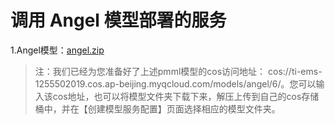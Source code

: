 # 调用 Angel 模型部署的服务
1.Angel模型：[angel.zip](http://ti-ems-1255502019.cosbj.myqcloud.com/models/angel.zip)

> 注：我们已经为您准备好了上述pmml模型的cos访问地址：
>  cos://ti-ems-1255502019.cos.ap-beijing.myqcloud.com/models/angel/6/。您可以输入该cos地址，也可以将模型文件夹下载下来，解压上传到自己的cos存储桶中，并在【创建模型服务配置】页面选择相应的模型文件夹。
